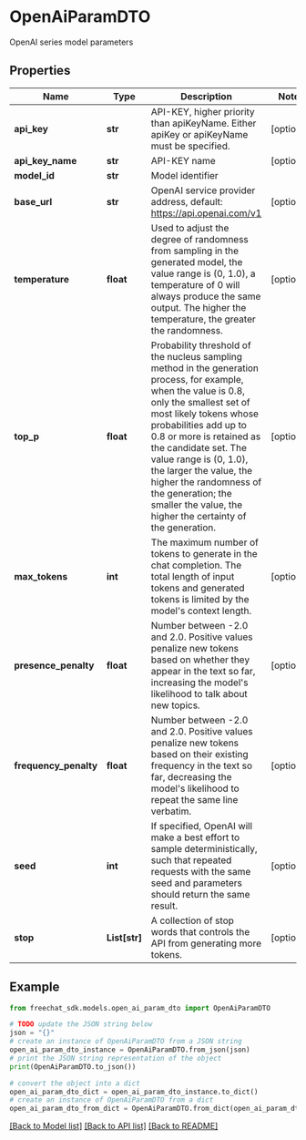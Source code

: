 # OpenAiParamDTO

OpenAI series model parameters

## Properties

Name | Type | Description | Notes
------------ | ------------- | ------------- | -------------
**api_key** | **str** | API-KEY, higher priority than apiKeyName. Either apiKey or apiKeyName must be specified. | [optional] 
**api_key_name** | **str** | API-KEY name | [optional] 
**model_id** | **str** | Model identifier | 
**base_url** | **str** | OpenAI service provider address, default: https://api.openai.com/v1 | [optional] 
**temperature** | **float** | Used to adjust the degree of randomness from sampling in the generated model, the value range is (0, 1.0), a temperature of 0 will always produce the same output. The higher the temperature, the greater the randomness. | [optional] 
**top_p** | **float** | Probability threshold of the nucleus sampling method in the generation process, for example, when the value is 0.8, only the smallest set of most likely tokens whose probabilities add up to 0.8 or more is retained as the candidate set. The value range is (0, 1.0), the larger the value, the higher the randomness of the generation; the smaller the value, the higher the certainty of the generation. | [optional] 
**max_tokens** | **int** | The maximum number of tokens to generate in the chat completion. The total length of input tokens and generated tokens is limited by the model&#39;s context length. | [optional] 
**presence_penalty** | **float** | Number between -2.0 and 2.0. Positive values penalize new tokens based on whether they appear in the text so far, increasing the model&#39;s likelihood to talk about new topics. | [optional] 
**frequency_penalty** | **float** | Number between -2.0 and 2.0. Positive values penalize new tokens based on their existing frequency in the text so far, decreasing the model&#39;s likelihood to repeat the same line verbatim. | [optional] 
**seed** | **int** | If specified, OpenAI will make a best effort to sample deterministically, such that repeated requests with the same seed and parameters should return the same result. | [optional] 
**stop** | **List[str]** | A collection of stop words that controls the API from generating more tokens. | [optional] 

## Example

```python
from freechat_sdk.models.open_ai_param_dto import OpenAiParamDTO

# TODO update the JSON string below
json = "{}"
# create an instance of OpenAiParamDTO from a JSON string
open_ai_param_dto_instance = OpenAiParamDTO.from_json(json)
# print the JSON string representation of the object
print(OpenAiParamDTO.to_json())

# convert the object into a dict
open_ai_param_dto_dict = open_ai_param_dto_instance.to_dict()
# create an instance of OpenAiParamDTO from a dict
open_ai_param_dto_from_dict = OpenAiParamDTO.from_dict(open_ai_param_dto_dict)
```
[[Back to Model list]](../README.md#documentation-for-models) [[Back to API list]](../README.md#documentation-for-api-endpoints) [[Back to README]](../README.md)


